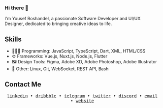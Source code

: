 ### Hi there 👋

I'm Yousef Roshandel, a passionate Software Developer and UI/UX Designer, dedicated to bringing creative ideas to life.

## Skills
- 👨🏻‍💻 Programming: JavaScript, TypeScript, Dart, XML, HTML/CSS
- ⚙️ Frameworks: Vue.js, Nuxt.js, Node.js, Flutter
- 🖼️ Design Tools: Figma, Adobe XD, Adobe Photoshop, Adobe Illustrator
- 💽 Other: Linux, Git, WebSocket, REST API, Bash

## Contact Me
<p align="center">
  <samp>
    <a href="https://linkedin.com/in/YRlp98">linkedin</a> •
    <a href="https://dribbble.com/YRlp98">dribbble</a> •
    <a href="https://t.me/YRlp98">telegram</a> •
    <a href="https://twitter.com/YRlp98">twitter</a> •
    <a href="https://discord.com/users/213948450147008513">discord</a> •
    <a href="mailto:hello@yrlp.ir">email</a> •
    <a href="https://yrlp.ir">website</a>
  </samp>
</p>
